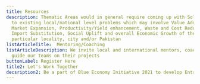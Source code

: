 ```yaml
---
title: Resources
description: Thematic Areas would in general require coming up with Solutions
  to existing local/national level problems which may involve Value Addition,
  Market Expansion, Productivity/Yield enhancement, Waste and Cost Reduction,
  Import Substitution, Social Uplift and overall Economic Growth of their
  particular locality, city and/or Pakistan
listArticleTitle:  Mentoring/Coaching
listArticleDescription: We invite local and international mentors, coaches to come on board with us and
  guide our teams on their projects
buttonLabel: Register Here
title2: Let's Work Together
decsription2: Be a part of Blue Economy Initiative 2021 to develop Entrepreneurship Ecosystem fo startups   around Pakistan's Blue Economy Potential.
---
```


